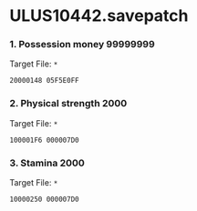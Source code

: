 # ULUS10442.savepatch

### 1. Possession money 99999999

Target File: `*`

```
20000148 05F5E0FF
```

### 2. Physical strength 2000

Target File: `*`

```
100001F6 000007D0
```

### 3. Stamina 2000

Target File: `*`

```
10000250 000007D0
```

